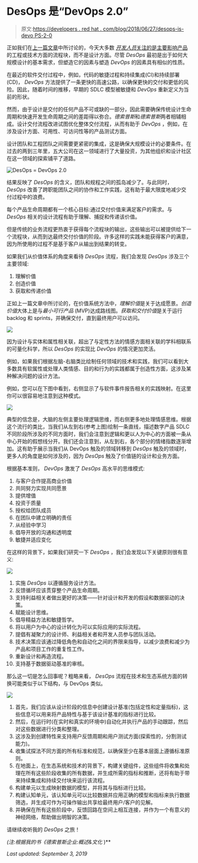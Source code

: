 # DesOps 是“DevOps 2.0”

> 原文:[https://developers . red hat . com/blog/2018/06/27/desops-is-devo PS-2-0](https://developers.redhat.com/blog/2018/06/27/desops-is-devops-2-0)

正如我们在[上一篇文章](https://developers.redhat.com/blog/2018/06/22/desops-the-next-wave-in-design/)中所讨论的，今天大多数 [*开发人员*关注的是主要影响产品](https://developers.redhat.com/topics/devops/)的工程或技术方面的流程块，而不是设计方面。尽管 *DesOps* 最初是出于如何大规模设计的基本需求，但塑造它的因素与塑造 *DevOps* 的因素具有相似的性质。

在最近的软件交付过程中，例如，代码的敏捷过程和持续集成(CI)和持续部署(CD)， *DevOps* 方法提供了一条更快的高速公路，以确保更快的交付和更低的风险。因此，随着时间的推移，早期的 SDLC 模型被敏捷和 *DevOps* 重新定义为当前的形状。

然而，由于设计是交付的任何产品不可或缺的一部分，因此需要确保传统设计生命周期和快速开发生命周期之间的差距得以弥合。*德索普斯*和*德索普斯*两者相辅相成。设计交付流程改进试图优化整体交付流程，从而有助于 *DevOps* ，例如，在涉及设计方面、可用性、可访问性等的产品测试方面。

设计团队和工程团队之间需要更紧密的集成，这是确保大规模设计的必要条件。在过去的两到三年里，五大公司在这一领域进行了大量投资，为其他组织和设计社区在这一领域的探索铺平了道路。

![DesOps = DevOps 2.0](../Images/e2dcfb347ca01cf06394ca20fbeee79f.png)

结果反映了 *DesOps* 的含义，团队和规程之间的孤岛减少了。与此同时， *DesOps* 改善了跨职能团队之间的协作和工作实践，这有助于最大限度地减少交付过程中的浪费。

每个产品生命周期都有一个核心目标:通过交付价值来满足客户的需求。与 *DesOps* 相关的设计流程有助于理解、捕捉和传递该价值。

但是传统的业务流程更热衷于获得每个流程块的输出，这些输出可以被提供给下一个流程块，从而到达最终交付价值的阶段。许多这样的实践未能获得客户的满意，因为所使用的过程不是基于客户从输出到结果的转变。

如果我们从价值体系的角度来看待 *DesOps* 流程，我们会发现 *DesOps* 涉及三个主要领域:

1.  理解价值
2.  创造价值
3.  获取和传递价值

正如上一篇文章中所讨论的，在价值系统方法中，*理解价值*是关于达成愿景。*创造价值*大体上是与*最小可行产品* (MVP)达成路线图。*获取和交付价值*是关于运行 backlog 和 sprints，并确保交付，直到最终用户可以访问。

![](../Images/1cd6bf4d1efe25e40a694a769040df8f.png)

因为设计与实体和属性相关联，超出了与定性方法的情感方面相关联的学科相联系的可量化科学，所以 *DesOps* 的实现比 *DevOps* 的情况更加灵活。

例如，如果我们根据左脑-右脑类比绘制任何领域的技术和实践，我们可以看到大多数具有软属性或处理人类情感、目的和行为的实践都属于创造性方面，这涉及某种解决问题的设计方法。

例如，您可以在下图中看到，右侧显示了与软件事件报告相关的实践映射。在这里你可以很容易地注意到这种模式。

![](../Images/58649159ac95adc32d6176528a150b57.png)

典型的信念是，大脑的左侧主要处理逻辑思维，而右侧更多地处理情感思维。根据这个流行的类比，当我们从左到右(参考上图)绘制一条直线，描述数字产品 SDLC 不同阶段所涉及的不同方面时，我们会注意到逻辑和更以人为中心的方面被一条从中心开始的假想线分开。我们还会注意到，从左到右，各个部分的情绪指数逐渐增加。这有助于展示当我们从 DevOps 触及的领域转移到 *DesOps* 触及的领域时，更多人的角度是如何涉及的，因为 *DesOps* 触及了价值链的设计和业务方面。

根据基本准则， *DevOps* 激发了 *DesOps* 高水平的思维模式:

1.  与客户合作提高商业价值
2.  共同努力实现共同愿景
3.  提供增值
4.  投资于质量
5.  授权给团队成员
6.  在团队中建立明确的责任
7.  从经验中学习
8.  倡导开放的沟通和透明度
9.  敏捷并适应变化

在这样的背景下，如果我们研究一下 *DesOps* ，我们会发现以下关键原则很有意义:

![](../Images/fe72376ca49cd0349697bd49e9c1914e.png)

1.  实施 *DesOps* 以遵循服务设计方法。
2.  反馈循环应该贯穿整个产品生命周期。
3.  支持利益相关者做出更好的决策——针对设计和开发的假设和数据驱动的决策。
4.  赋能设计思维。
5.  倡导精益方法和敏捷哲学。
6.  将以用户为中心的设计转化为可以实际应用的实际流程。
7.  提倡有凝聚力的设计师、利益相关者和开发人员参与团队活动。
8.  技术决策应该通过降低角色和自动化之间的界限来指导，以减少浪费和减少为产品和项目工作的重复性工作。
9.  重新设计和再造流程。
10.  支持基于数据驱动基准的审核。

那么这一切是怎么回事呢？粗略来看， *DesOps* 流程在技术和生态系统方面的转换可能类似于以下结构，与 DevOps 类似。

![](../Images/9c4657eaf9a789a19f6f2d6ea4b1e477.png)

1.  首先，我们应该从设计阶段的信息中创建设计基准(包括定性和定量指标)，这些信息可以用来将产品特性与基于该设计基准的指标进行比较。
2.  然后，在运行时(在实时和真实的环境中)自动化并执行产品的手动跟踪，然后对这些数据进行分类和整理。
3.  这涉及到创建特性来支持用户反馈周期和用户测试方面(探索性的，分割测试能力)。
4.  收集试探法不同方面的所有标准和规范，以确保至少在基本层面上遵循标准原则。
5.  在地面上，在生态系统和技术的背景下，构建关键组件，这些组件将收集和处理在所有这些阶段收集的所有数据，并生成所需的指标和推断，还将有助于带来持续集成和持续交付块来运行该流程。
6.  构建单元以生成映射数据的模型，并将其与指标进行比较。
7.  构建认知单元，该认知单元可以比较数据并应用正确的模型和指标来执行数据筛选，并生成可作为可操作输出共享给最终用户/客户的见解。
8.  并确保在所有这些阶段中，反馈回路在空间上相互连接，并作为一个有意义的神经网络，帮助做出明智的决策。

请继续收听我的 *DesOps* 之旅！

**(注:根据我的书*《德索普斯企业:概述&文化* )**

*Last updated: September 3, 2019*